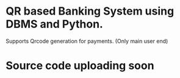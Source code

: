 # QR based Banking System using DBMS and Python.
Supports Qrcode generation for payments. (Only main user end)
# Source code uploading soon
